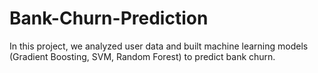 # Bank-Churn-Prediction
 In this project, we analyzed user data and built machine learning models (Gradient Boosting, SVM, Random Forest) to predict bank churn.
